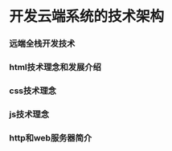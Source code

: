 # 开发云端系统的技术架构

### 远端全栈开发技术



### html技术理念和发展介绍



### css技术理念



### js技术理念



### http和web服务器简介



